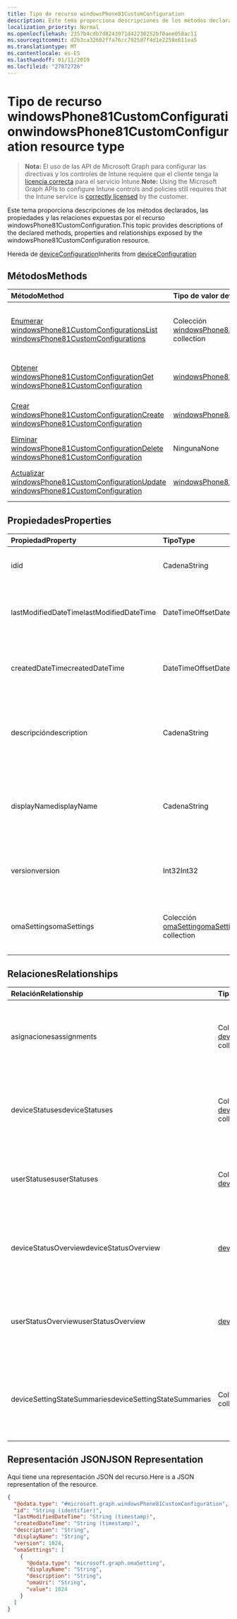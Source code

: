 ```yaml
---
title: Tipo de recurso windowsPhone81CustomConfiguration
description: Este tema proporciona descripciones de los métodos declarados, las propiedades y las relaciones expuestas por el recurso windowsPhone81CustomConfiguration.
localization_priority: Normal
ms.openlocfilehash: 2357b4cdb7d8243971d42230252bf0aee058ac11
ms.sourcegitcommit: d2b3ca32602ffa76cc7925d7f4d1e2258e611ea5
ms.translationtype: MT
ms.contentlocale: es-ES
ms.lasthandoff: 01/11/2019
ms.locfileid: "27872726"
---
```

# <a name="windowsphone81customconfiguration-resource-type"></a><span data-ttu-id="151aa-103">Tipo de recurso windowsPhone81CustomConfiguration</span><span class="sxs-lookup"><span data-stu-id="151aa-103">windowsPhone81CustomConfiguration resource type</span></span>

> <span data-ttu-id="151aa-104">**Nota:** El uso de las API de Microsoft Graph para configurar las directivas y los controles de Intune requiere que el cliente tenga la [licencia correcta](https://go.microsoft.com/fwlink/?linkid=839381) para el servicio Intune.</span><span class="sxs-lookup"><span data-stu-id="151aa-104">**Note:** Using the Microsoft Graph APIs to configure Intune controls and policies still requires that the Intune service is [correctly licensed](https://go.microsoft.com/fwlink/?linkid=839381) by the customer.</span></span>

<span data-ttu-id="151aa-105">Este tema proporciona descripciones de los métodos declarados, las propiedades y las relaciones expuestas por el recurso windowsPhone81CustomConfiguration.</span><span class="sxs-lookup"><span data-stu-id="151aa-105">This topic provides descriptions of the declared methods, properties and relationships exposed by the windowsPhone81CustomConfiguration resource.</span></span>

<span data-ttu-id="151aa-106">Hereda de [deviceConfiguration](../resources/intune-deviceconfig-deviceconfiguration.md)</span><span class="sxs-lookup"><span data-stu-id="151aa-106">Inherits from [deviceConfiguration](../resources/intune-deviceconfig-deviceconfiguration.md)</span></span>

## <a name="methods"></a><span data-ttu-id="151aa-107">Métodos</span><span class="sxs-lookup"><span data-stu-id="151aa-107">Methods</span></span>
|<span data-ttu-id="151aa-108">Método</span><span class="sxs-lookup"><span data-stu-id="151aa-108">Method</span></span>|<span data-ttu-id="151aa-109">Tipo de valor devuelto</span><span class="sxs-lookup"><span data-stu-id="151aa-109">Return Type</span></span>|<span data-ttu-id="151aa-110">Descripción</span><span class="sxs-lookup"><span data-stu-id="151aa-110">Description</span></span>|
|:---|:---|:---|
|[<span data-ttu-id="151aa-111">Enumerar windowsPhone81CustomConfigurations</span><span class="sxs-lookup"><span data-stu-id="151aa-111">List windowsPhone81CustomConfigurations</span></span>](../api/intune-deviceconfig-windowsphone81customconfiguration-list.md)|<span data-ttu-id="151aa-112">Colección [windowsPhone81CustomConfiguration](../resources/intune-deviceconfig-windowsphone81customconfiguration.md)</span><span class="sxs-lookup"><span data-stu-id="151aa-112">[windowsPhone81CustomConfiguration](../resources/intune-deviceconfig-windowsphone81customconfiguration.md) collection</span></span>|<span data-ttu-id="151aa-113">Enumere las propiedades y las relaciones de los objetos [windowsPhone81CustomConfiguration](../resources/intune-deviceconfig-windowsphone81customconfiguration.md).</span><span class="sxs-lookup"><span data-stu-id="151aa-113">List properties and relationships of the [windowsPhone81CustomConfiguration](../resources/intune-deviceconfig-windowsphone81customconfiguration.md) objects.</span></span>|
|[<span data-ttu-id="151aa-114">Obtener windowsPhone81CustomConfiguration</span><span class="sxs-lookup"><span data-stu-id="151aa-114">Get windowsPhone81CustomConfiguration</span></span>](../api/intune-deviceconfig-windowsphone81customconfiguration-get.md)|[<span data-ttu-id="151aa-115">windowsPhone81CustomConfiguration</span><span class="sxs-lookup"><span data-stu-id="151aa-115">windowsPhone81CustomConfiguration</span></span>](../resources/intune-deviceconfig-windowsphone81customconfiguration.md)|<span data-ttu-id="151aa-116">Lea las propiedades y las relaciones del objeto [windowsPhone81CustomConfiguration](../resources/intune-deviceconfig-windowsphone81customconfiguration.md).</span><span class="sxs-lookup"><span data-stu-id="151aa-116">Read properties and relationships of the [windowsPhone81CustomConfiguration](../resources/intune-deviceconfig-windowsphone81customconfiguration.md) object.</span></span>|
|[<span data-ttu-id="151aa-117">Crear windowsPhone81CustomConfiguration</span><span class="sxs-lookup"><span data-stu-id="151aa-117">Create windowsPhone81CustomConfiguration</span></span>](../api/intune-deviceconfig-windowsphone81customconfiguration-create.md)|[<span data-ttu-id="151aa-118">windowsPhone81CustomConfiguration</span><span class="sxs-lookup"><span data-stu-id="151aa-118">windowsPhone81CustomConfiguration</span></span>](../resources/intune-deviceconfig-windowsphone81customconfiguration.md)|<span data-ttu-id="151aa-119">Cree un objeto [windowsPhone81CustomConfiguration](../resources/intune-deviceconfig-windowsphone81customconfiguration.md).</span><span class="sxs-lookup"><span data-stu-id="151aa-119">Create a new [windowsPhone81CustomConfiguration](../resources/intune-deviceconfig-windowsphone81customconfiguration.md) object.</span></span>|
|[<span data-ttu-id="151aa-120">Eliminar windowsPhone81CustomConfiguration</span><span class="sxs-lookup"><span data-stu-id="151aa-120">Delete windowsPhone81CustomConfiguration</span></span>](../api/intune-deviceconfig-windowsphone81customconfiguration-delete.md)|<span data-ttu-id="151aa-121">Ninguna</span><span class="sxs-lookup"><span data-stu-id="151aa-121">None</span></span>|<span data-ttu-id="151aa-122">Elimina un [windowsPhone81CustomConfiguration](../resources/intune-deviceconfig-windowsphone81customconfiguration.md).</span><span class="sxs-lookup"><span data-stu-id="151aa-122">Deletes a [windowsPhone81CustomConfiguration](../resources/intune-deviceconfig-windowsphone81customconfiguration.md).</span></span>|
|[<span data-ttu-id="151aa-123">Actualizar windowsPhone81CustomConfiguration</span><span class="sxs-lookup"><span data-stu-id="151aa-123">Update windowsPhone81CustomConfiguration</span></span>](../api/intune-deviceconfig-windowsphone81customconfiguration-update.md)|[<span data-ttu-id="151aa-124">windowsPhone81CustomConfiguration</span><span class="sxs-lookup"><span data-stu-id="151aa-124">windowsPhone81CustomConfiguration</span></span>](../resources/intune-deviceconfig-windowsphone81customconfiguration.md)|<span data-ttu-id="151aa-125">Actualice las propiedades de un objeto [windowsPhone81CustomConfiguration](../resources/intune-deviceconfig-windowsphone81customconfiguration.md).</span><span class="sxs-lookup"><span data-stu-id="151aa-125">Update the properties of a [windowsPhone81CustomConfiguration](../resources/intune-deviceconfig-windowsphone81customconfiguration.md) object.</span></span>|

## <a name="properties"></a><span data-ttu-id="151aa-126">Propiedades</span><span class="sxs-lookup"><span data-stu-id="151aa-126">Properties</span></span>
|<span data-ttu-id="151aa-127">Propiedad</span><span class="sxs-lookup"><span data-stu-id="151aa-127">Property</span></span>|<span data-ttu-id="151aa-128">Tipo</span><span class="sxs-lookup"><span data-stu-id="151aa-128">Type</span></span>|<span data-ttu-id="151aa-129">Descripción</span><span class="sxs-lookup"><span data-stu-id="151aa-129">Description</span></span>|
|:---|:---|:---|
|<span data-ttu-id="151aa-130">id</span><span class="sxs-lookup"><span data-stu-id="151aa-130">id</span></span>|<span data-ttu-id="151aa-131">Cadena</span><span class="sxs-lookup"><span data-stu-id="151aa-131">String</span></span>|<span data-ttu-id="151aa-132">Clave de la entidad.</span><span class="sxs-lookup"><span data-stu-id="151aa-132">Key of the entity.</span></span> <span data-ttu-id="151aa-133">Heredado de [deviceConfiguration](../resources/intune-deviceconfig-deviceconfiguration.md)</span><span class="sxs-lookup"><span data-stu-id="151aa-133">Inherited from [deviceConfiguration](../resources/intune-deviceconfig-deviceconfiguration.md)</span></span>|
|<span data-ttu-id="151aa-134">lastModifiedDateTime</span><span class="sxs-lookup"><span data-stu-id="151aa-134">lastModifiedDateTime</span></span>|<span data-ttu-id="151aa-135">DateTimeOffset</span><span class="sxs-lookup"><span data-stu-id="151aa-135">DateTimeOffset</span></span>|<span data-ttu-id="151aa-136">Fecha y hora en la que se modificó el objeto por última vez.</span><span class="sxs-lookup"><span data-stu-id="151aa-136">DateTime the object was last modified.</span></span> <span data-ttu-id="151aa-137">Heredado de [deviceConfiguration](../resources/intune-deviceconfig-deviceconfiguration.md)</span><span class="sxs-lookup"><span data-stu-id="151aa-137">Inherited from [deviceConfiguration](../resources/intune-deviceconfig-deviceconfiguration.md)</span></span>|
|<span data-ttu-id="151aa-138">createdDateTime</span><span class="sxs-lookup"><span data-stu-id="151aa-138">createdDateTime</span></span>|<span data-ttu-id="151aa-139">DateTimeOffset</span><span class="sxs-lookup"><span data-stu-id="151aa-139">DateTimeOffset</span></span>|<span data-ttu-id="151aa-140">Fecha y hora en la que se creó el objeto.</span><span class="sxs-lookup"><span data-stu-id="151aa-140">DateTime the object was created.</span></span> <span data-ttu-id="151aa-141">Heredado de [deviceConfiguration](../resources/intune-deviceconfig-deviceconfiguration.md)</span><span class="sxs-lookup"><span data-stu-id="151aa-141">Inherited from [deviceConfiguration](../resources/intune-deviceconfig-deviceconfiguration.md)</span></span>|
|<span data-ttu-id="151aa-142">descripción</span><span class="sxs-lookup"><span data-stu-id="151aa-142">description</span></span>|<span data-ttu-id="151aa-143">Cadena</span><span class="sxs-lookup"><span data-stu-id="151aa-143">String</span></span>|<span data-ttu-id="151aa-144">Descripción proporcionada por el administrador de la configuración del dispositivo.</span><span class="sxs-lookup"><span data-stu-id="151aa-144">Admin provided description of the Device Configuration.</span></span> <span data-ttu-id="151aa-145">Heredado de [deviceConfiguration](../resources/intune-deviceconfig-deviceconfiguration.md)</span><span class="sxs-lookup"><span data-stu-id="151aa-145">Inherited from [deviceConfiguration](../resources/intune-deviceconfig-deviceconfiguration.md)</span></span>|
|<span data-ttu-id="151aa-146">displayName</span><span class="sxs-lookup"><span data-stu-id="151aa-146">displayName</span></span>|<span data-ttu-id="151aa-147">Cadena</span><span class="sxs-lookup"><span data-stu-id="151aa-147">String</span></span>|<span data-ttu-id="151aa-148">Nombre proporcionado por el administrador de la configuración del dispositivo.</span><span class="sxs-lookup"><span data-stu-id="151aa-148">Admin provided name of the device configuration.</span></span> <span data-ttu-id="151aa-149">Heredado de [deviceConfiguration](../resources/intune-deviceconfig-deviceconfiguration.md)</span><span class="sxs-lookup"><span data-stu-id="151aa-149">Inherited from [deviceConfiguration](../resources/intune-deviceconfig-deviceconfiguration.md)</span></span>|
|<span data-ttu-id="151aa-150">version</span><span class="sxs-lookup"><span data-stu-id="151aa-150">version</span></span>|<span data-ttu-id="151aa-151">Int32</span><span class="sxs-lookup"><span data-stu-id="151aa-151">Int32</span></span>|<span data-ttu-id="151aa-152">Versión de la configuración del dispositivo.</span><span class="sxs-lookup"><span data-stu-id="151aa-152">Version of the device configuration.</span></span> <span data-ttu-id="151aa-153">Heredado de [deviceConfiguration](../resources/intune-deviceconfig-deviceconfiguration.md)</span><span class="sxs-lookup"><span data-stu-id="151aa-153">Inherited from [deviceConfiguration](../resources/intune-deviceconfig-deviceconfiguration.md)</span></span>|
|<span data-ttu-id="151aa-154">omaSettings</span><span class="sxs-lookup"><span data-stu-id="151aa-154">omaSettings</span></span>|<span data-ttu-id="151aa-155">Colección [omaSetting](../resources/intune-deviceconfig-omasetting.md)</span><span class="sxs-lookup"><span data-stu-id="151aa-155">[omaSetting](../resources/intune-deviceconfig-omasetting.md) collection</span></span>|<span data-ttu-id="151aa-156">Configuración de OMA.</span><span class="sxs-lookup"><span data-stu-id="151aa-156">OMA settings.</span></span> <span data-ttu-id="151aa-157">Esta colección puede contener un máximo de 1000 elementos.</span><span class="sxs-lookup"><span data-stu-id="151aa-157">This collection can contain a maximum of 1000 elements.</span></span>|

## <a name="relationships"></a><span data-ttu-id="151aa-158">Relaciones</span><span class="sxs-lookup"><span data-stu-id="151aa-158">Relationships</span></span>
|<span data-ttu-id="151aa-159">Relación</span><span class="sxs-lookup"><span data-stu-id="151aa-159">Relationship</span></span>|<span data-ttu-id="151aa-160">Tipo</span><span class="sxs-lookup"><span data-stu-id="151aa-160">Type</span></span>|<span data-ttu-id="151aa-161">Descripción</span><span class="sxs-lookup"><span data-stu-id="151aa-161">Description</span></span>|
|:---|:---|:---|
|<span data-ttu-id="151aa-162">asignaciones</span><span class="sxs-lookup"><span data-stu-id="151aa-162">assignments</span></span>|<span data-ttu-id="151aa-163">Colección [deviceConfigurationAssignment](../resources/intune-deviceconfig-deviceconfigurationassignment.md)</span><span class="sxs-lookup"><span data-stu-id="151aa-163">[deviceConfigurationAssignment](../resources/intune-deviceconfig-deviceconfigurationassignment.md) collection</span></span>|<span data-ttu-id="151aa-164">La lista de tareas para el perfil de configuración del dispositivo.</span><span class="sxs-lookup"><span data-stu-id="151aa-164">The list of assignments for the device configuration profile.</span></span> <span data-ttu-id="151aa-165">Heredado de [deviceConfiguration](../resources/intune-deviceconfig-deviceconfiguration.md)</span><span class="sxs-lookup"><span data-stu-id="151aa-165">Inherited from [deviceConfiguration](../resources/intune-deviceconfig-deviceconfiguration.md)</span></span>|
|<span data-ttu-id="151aa-166">deviceStatuses</span><span class="sxs-lookup"><span data-stu-id="151aa-166">deviceStatuses</span></span>|<span data-ttu-id="151aa-167">Colección [deviceConfigurationDeviceStatus](../resources/intune-deviceconfig-deviceconfigurationdevicestatus.md)</span><span class="sxs-lookup"><span data-stu-id="151aa-167">[deviceConfigurationDeviceStatus](../resources/intune-deviceconfig-deviceconfigurationdevicestatus.md) collection</span></span>|<span data-ttu-id="151aa-168">Estado de instalación de configuración del dispositivo por dispositivo.</span><span class="sxs-lookup"><span data-stu-id="151aa-168">Device configuration installation status by device.</span></span> <span data-ttu-id="151aa-169">Heredado de [deviceConfiguration](../resources/intune-deviceconfig-deviceconfiguration.md)</span><span class="sxs-lookup"><span data-stu-id="151aa-169">Inherited from [deviceConfiguration](../resources/intune-deviceconfig-deviceconfiguration.md)</span></span>|
|<span data-ttu-id="151aa-170">userStatuses</span><span class="sxs-lookup"><span data-stu-id="151aa-170">userStatuses</span></span>|<span data-ttu-id="151aa-171">Colección [deviceConfigurationUserStatus](../resources/intune-deviceconfig-deviceconfigurationuserstatus.md)</span><span class="sxs-lookup"><span data-stu-id="151aa-171">[deviceConfigurationUserStatus](../resources/intune-deviceconfig-deviceconfigurationuserstatus.md) collection</span></span>|<span data-ttu-id="151aa-172">Estado de instalación de configuración de dispositivo por usuario.</span><span class="sxs-lookup"><span data-stu-id="151aa-172">Device configuration installation status by user.</span></span> <span data-ttu-id="151aa-173">Heredado de [deviceConfiguration](../resources/intune-deviceconfig-deviceconfiguration.md)</span><span class="sxs-lookup"><span data-stu-id="151aa-173">Inherited from [deviceConfiguration](../resources/intune-deviceconfig-deviceconfiguration.md)</span></span>|
|<span data-ttu-id="151aa-174">deviceStatusOverview</span><span class="sxs-lookup"><span data-stu-id="151aa-174">deviceStatusOverview</span></span>|[<span data-ttu-id="151aa-175">deviceConfigurationDeviceOverview</span><span class="sxs-lookup"><span data-stu-id="151aa-175">deviceConfigurationDeviceOverview</span></span>](../resources/intune-deviceconfig-deviceconfigurationdeviceoverview.md)|<span data-ttu-id="151aa-176">Información general sobre el estado de dispositivos de la configuración de dispositivo. Heredado de [deviceConfiguration](../resources/intune-deviceconfig-deviceconfiguration.md)</span><span class="sxs-lookup"><span data-stu-id="151aa-176">Device Configuration devices status overview Inherited from [deviceConfiguration](../resources/intune-deviceconfig-deviceconfiguration.md)</span></span>|
|<span data-ttu-id="151aa-177">userStatusOverview</span><span class="sxs-lookup"><span data-stu-id="151aa-177">userStatusOverview</span></span>|[<span data-ttu-id="151aa-178">deviceConfigurationUserOverview</span><span class="sxs-lookup"><span data-stu-id="151aa-178">deviceConfigurationUserOverview</span></span>](../resources/intune-deviceconfig-deviceconfigurationuseroverview.md)|<span data-ttu-id="151aa-179">Información general sobre el estado de usuarios de la configuración de dispositivo. Heredado de [deviceConfiguration](../resources/intune-deviceconfig-deviceconfiguration.md)</span><span class="sxs-lookup"><span data-stu-id="151aa-179">Device Configuration users status overview Inherited from [deviceConfiguration](../resources/intune-deviceconfig-deviceconfiguration.md)</span></span>|
|<span data-ttu-id="151aa-180">deviceSettingStateSummaries</span><span class="sxs-lookup"><span data-stu-id="151aa-180">deviceSettingStateSummaries</span></span>|<span data-ttu-id="151aa-181">Colección [settingStateDeviceSummary](../resources/intune-deviceconfig-settingstatedevicesummary.md)</span><span class="sxs-lookup"><span data-stu-id="151aa-181">[settingStateDeviceSummary](../resources/intune-deviceconfig-settingstatedevicesummary.md) collection</span></span>|<span data-ttu-id="151aa-182">Resumen de dispositivo sobre el estado de configuración de la configuración de dispositivo. Heredado de [deviceConfiguration](../resources/intune-deviceconfig-deviceconfiguration.md)</span><span class="sxs-lookup"><span data-stu-id="151aa-182">Device Configuration Setting State Device Summary Inherited from [deviceConfiguration](../resources/intune-deviceconfig-deviceconfiguration.md)</span></span>|

## <a name="json-representation"></a><span data-ttu-id="151aa-183">Representación JSON</span><span class="sxs-lookup"><span data-stu-id="151aa-183">JSON Representation</span></span>
<span data-ttu-id="151aa-184">Aquí tiene una representación JSON del recurso.</span><span class="sxs-lookup"><span data-stu-id="151aa-184">Here is a JSON representation of the resource.</span></span>
<!-- {
  "blockType": "resource",
  "keyProperty": "id",
  "@odata.type": "microsoft.graph.windowsPhone81CustomConfiguration"
}
-->
``` json
{
  "@odata.type": "#microsoft.graph.windowsPhone81CustomConfiguration",
  "id": "String (identifier)",
  "lastModifiedDateTime": "String (timestamp)",
  "createdDateTime": "String (timestamp)",
  "description": "String",
  "displayName": "String",
  "version": 1024,
  "omaSettings": [
    {
      "@odata.type": "microsoft.graph.omaSetting",
      "displayName": "String",
      "description": "String",
      "omaUri": "String",
      "value": 1024
    }
  ]
}
```



